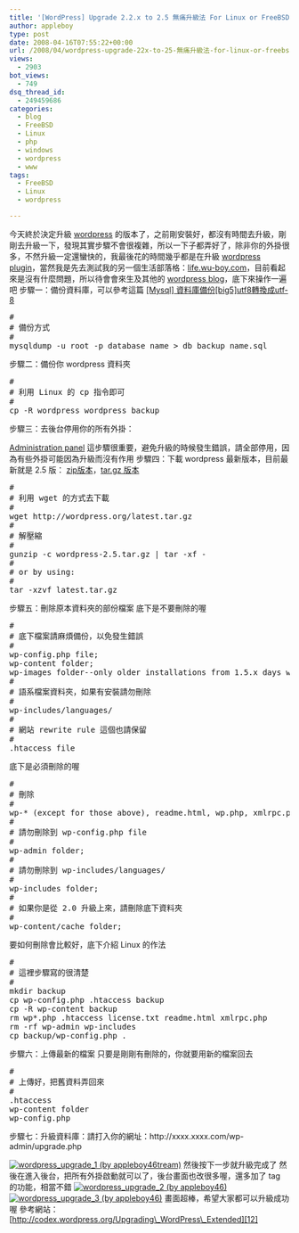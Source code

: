 ```yaml
---
title: '[WordPress] Upgrade 2.2.x to 2.5 無痛升級法 For Linux or FreeBSD'
author: appleboy
type: post
date: 2008-04-16T07:55:22+00:00
url: /2008/04/wordpress-upgrade-22x-to-25-無痛升級法-for-linux-or-freebsd/
views:
  - 2903
bot_views:
  - 749
dsq_thread_id:
  - 249459686
categories:
  - blog
  - FreeBSD
  - Linux
  - php
  - windows
  - wordpress
  - www
tags:
  - FreeBSD
  - Linux
  - wordpress

---
```

今天終於決定升級 [wordpress][1] 的版本了，之前剛安裝好，都沒有時間去升級，剛剛去升級一下，發現其實步驟不會很複雜，所以一下子都弄好了，除非你的外掛很多，不然升級一定還蠻快的，我最後花的時間幾乎都是在升級 [wordpress plugin][2]，當然我是先去測試我的另一個生活部落格：[life.wu-boy.com][3]，目前看起來是沒有什麼問題，所以待會會來生及其他的 [wordpress blog][4]，底下來操作一遍吧 步驟一：備份資料庫，可以參考這篇 [[Mysql] 資料庫備份[big5]utf8轉換成utf-8][5] 

<pre class="brush: bash; title: ; notranslate" title="">#
# 備份方式
#
mysqldump -u root -p database_name > db_backup_name.sql
</pre>

<!--more--> 步驟二：備份你 wordpress 資料夾 

<pre class="brush: bash; title: ; notranslate" title="">#
# 利用 Linux 的 cp 指令即可
#
cp -R wordpress wordpress_backup
</pre> 步驟三：去後台停用你的所有外掛：

[Administration panel][6] 這步驟很重要，避免升級的時候發生錯誤，請全部停用，因為有些外掛可能因為升級而沒有作用 步驟四：下載 wordpress 最新版本，目前最新就是 2.5 版： [zip版本][7]，[tar.gz 版本][8] 

<pre class="brush: bash; title: ; notranslate" title="">#
# 利用 wget 的方式去下載
#
wget http://wordpress.org/latest.tar.gz
#
# 解壓縮
#
gunzip -c wordpress-2.5.tar.gz | tar -xf - 
#
# or by using:  
#
tar -xzvf latest.tar.gz
</pre> 步驟五：刪除原本資料夾的部份檔案 底下是不要刪除的喔 

<pre class="brush: bash; title: ; notranslate" title="">#
# 底下檔案請麻煩備份，以免發生錯誤
#
wp-config.php file;
wp-content folder;
wp-images folder--only older installations from 1.5.x days will have this folder;
#
# 語系檔案資料夾，如果有安裝請勿刪除
#
wp-includes/languages/
#
# 網站 rewrite rule 這個也請保留
#
.htaccess file
</pre> 底下是必須刪除的喔 

<pre class="brush: bash; title: ; notranslate" title=""># 
# 刪除
#
wp-* (except for those above), readme.html, wp.php, xmlrpc.php, and license.txt;
#
# 請勿刪除到 wp-config.php file
# 
wp-admin folder;
#
# 請勿刪除到 wp-includes/languages/ 
#
wp-includes folder;
#
# 如果你是從 2.0 升級上來，請刪除底下資料夾
#
wp-content/cache folder;
</pre> 要如何刪除會比較好，底下介紹 Linux 的作法 

<pre class="brush: bash; title: ; notranslate" title="">#
# 這裡步驟寫的很清楚
#
mkdir backup
cp wp-config.php .htaccess backup
cp -R wp-content backup
rm wp*.php .htaccess license.txt readme.html xmlrpc.php
rm -rf wp-admin wp-includes
cp backup/wp-config.php . 
</pre> 步驟六：上傳最新的檔案 只要是剛剛有刪除的，你就要用新的檔案回去 

<pre class="brush: bash; title: ; notranslate" title="">#
# 上傳好，把舊資料弄回來
#
.htaccess
wp-content folder
wp-config.php
</pre> 步驟七：升級資料庫：請打入你的網址：http://xxxx.xxxx.com/wp-admin/upgrade.php 

[<img src="https://i0.wp.com/farm3.static.flickr.com/2025/2417889136_42c8bd2ff9.jpg?resize=500%2C166&#038;ssl=1" title="wordpress_upgrade_1 (by appleboy46tream)" alt="wordpress_upgrade_1 (by appleboy46tream)" data-recalc-dims="1" />][9] 然後按下一步就升級完成了 然後在進入後台，把所有外掛啟動就可以了，後台畫面也改很多喔，還多加了 tag 的功能，相當不錯 [<img src="https://i1.wp.com/farm3.static.flickr.com/2256/2417092513_995e155787.jpg?resize=500%2C289&#038;ssl=1" title="wordpress_upgrade_2 (by appleboy46)" alt="wordpress_upgrade_2 (by appleboy46)" data-recalc-dims="1" />][10] [<img src="https://i1.wp.com/farm3.static.flickr.com/2081/2417911122_4671c8d659.jpg?resize=500%2C220&#038;ssl=1" title="wordpress_upgrade_3 (by appleboy46)" alt="wordpress_upgrade_3 (by appleboy46)" data-recalc-dims="1" />][11] 畫面超棒，希望大家都可以升級成功喔 參考網站： [http://codex.wordpress.org/Upgrading\_WordPress\_Extended][12]

 [1]: http://wordpress.org/
 [2]: http://wordpress.org/extend/plugins/
 [3]: http://life.wu-boy.com
 [4]: http://blog.wu-boy.com/
 [5]: http://blog.wu-boy.com/2007/04/08/92/
 [6]: http://codex.wordpress.org/Administration_Panels
 [7]: http://wordpress.org/latest.zip
 [8]: http://wordpress.org/latest.tar.gz
 [9]: https://www.flickr.com/photos/appleboy/2417889136/ "wordpress_upgrade_1 (by appleboy46tream)"
 [10]: https://www.flickr.com/photos/appleboy/2417092513/ "wordpress_upgrade_2 (by appleboy46)"
 [11]: https://www.flickr.com/photos/appleboy/2417911122/ "wordpress_upgrade_3 (by appleboy46)"
 [12]: http://codex.wordpress.org/Upgrading_WordPress_Extended
